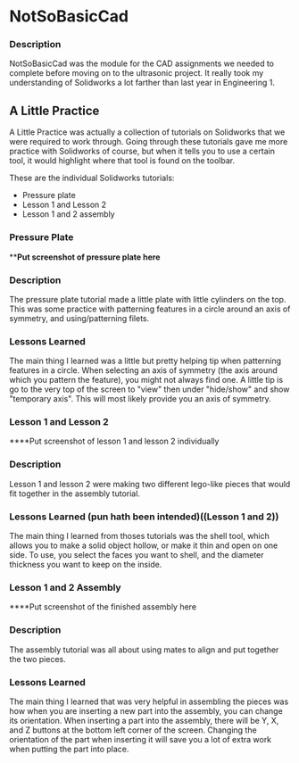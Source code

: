 # NotSoBasicCad

### Description

  NotSoBasicCad was the module for the CAD assignments we needed
to complete before moving on to the ultrasonic project. It really
took my understanding of Solidworks a lot farther than last year
in Engineering 1.

## A Little Practice

  A Little Practice was actually a collection of tutorials on Solidworks
that we were required to work through. Going through these tutorials
gave me more practice with Solidworks of course, but when it tells you
to use a certain tool, it would highlight where that tool is found
on the toolbar.

  These are the individual Solidworks tutorials:

* Pressure plate
* Lesson 1 and Lesson 2
* Lesson 1 and 2 assembly

### Pressure Plate

****Put screenshot of pressure plate here**

### Description

  The pressure plate tutorial made a little plate with little cylinders
on the top. This was some practice with patterning features in a circle
around an axis of symmetry, and using/patterning filets.

### Lessons Learned

  The main thing I learned was a little but pretty helping tip when
patterning features in a circle. When selecting an axis of symmetry
(the axis around which you pattern the feature), you might not always
find one. A little tip is go to the very top of the screen to "view"
then under "hide/show" and show "temporary axis". This will most likely
provide you an axis of symmetry.

### Lesson 1 and Lesson 2

****Put screenshot of lesson 1 and lesson 2 individually

### Description

  Lesson 1 and lesson 2 were making two different lego-like pieces
that would fit together in the assembly tutorial.

### Lessons Learned (pun hath been intended)((Lesson 1 and 2))

  The main thing I learned from thoses tutorials was the shell tool,
which allows you to make a solid object hollow, or make it thin and open
on one side. To use, you select the faces you want to shell, and the diameter
thickness you want to keep on the inside.

### Lesson 1 and 2 Assembly

****Put screenshot of the finished assembly here

### Description

  The assembly tutorial was all about using mates to align and put
together the two pieces.

### Lessons Learned

  The main thing I learned that was very helpful in assembling the pieces was
how when you are inserting a new part into the assembly, you can change its
orientation. When inserting a part into the assembly, there will be Y, X, and Z
buttons at the bottom left corner of the screen. Changing the orientation of 
the part when inserting it will save you a lot of extra work when putting the
part into place.
